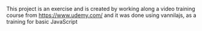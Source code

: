 This project is an exercise and is created by working along a video training course from https://www.udemy.com/ and it was done using vannilajs, as a training for basic JavaScript 
